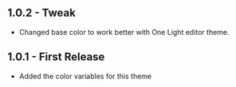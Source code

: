 ## 1.0.2 - Tweak
* Changed base color to work better with One Light editor theme.

## 1.0.1 - First Release
* Added the color variables for this theme
